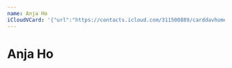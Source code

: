 ```yaml
---
name: Anja Ho
iCloudVCard: '{"url":"https://contacts.icloud.com/311500889/carddavhome/card/NjhiNGQ5MDgtNjI4Ni00ZTljLWJmNmEtM2JlYzJhMzQwMzky.vcf","etag":"\"kmfhd7m4\"","data":"BEGIN:VCARD\r\nVERSION:3.0\r\nFN:\r\nN:Ho;Anja;;;\r\nUID:68b4d908-6286-4e9c-bf6a-3bec2a340392\r\nPRODID:-//Apple Inc.//iOS 10.2//EN\r\nREV:2025-04-03T22:12:53Z\r\nORG:;\r\n;VALUE=uri:https://gateway.icloud.com/contacts/311500889/ck/card/ff652bdf05\r\n 39d3d050a599663dab46b8\r\nEND:VCARD"}'
---
```

# Anja Ho